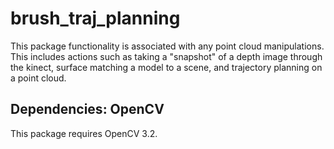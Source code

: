 # brush_traj_planning
This package functionality is associated with any point cloud manipulations. This includes actions such as taking a "snapshot" of a depth image through the kinect, surface matching a model to a scene, and trajectory planning on a point cloud. 

## Dependencies: OpenCV 
This package requires OpenCV 3.2.
